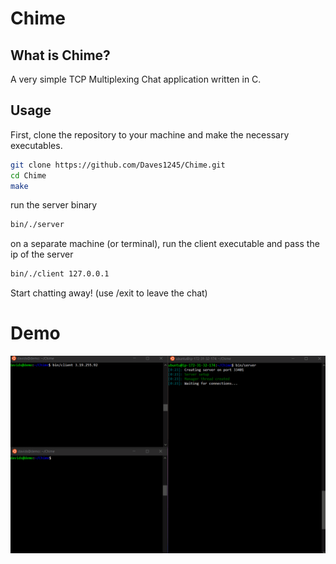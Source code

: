 # Chime

## What is Chime?
A very simple TCP Multiplexing Chat application written in C.

## Usage

First, clone the repository to your machine and make the necessary executables.
```bash
git clone https://github.com/Daves1245/Chime.git
cd Chime
make
```
run the server binary
```bash
bin/./server
```
on a separate machine (or terminal), run the client executable and pass the ip of the server
```bash
bin/./client 127.0.0.1
```
Start chatting away!
(use /exit to leave the chat)

# Demo
![Chime demo](demo/Chime_presentation.gif)
